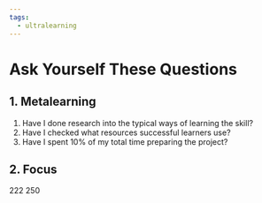 ```yaml
---
tags:
  - ultralearning
---
```

# Ask Yourself These Questions

## 1. Metalearning
1. Have I done research into the typical ways of learning the skill?
2. Have I checked what resources successful learners use?
3. Have I spent 10% of my total time preparing the project?
## 2. Focus
222
250
